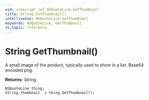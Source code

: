 ```yaml
---
uid: crmscript_ref_NSQuoteLine_GetThumbnail
title: String GetThumbnail()
intellisense: NSQuoteLine.GetThumbnail
keywords: NSQuoteLine, GetThumbnail
so.topic: reference
---
```


# String GetThumbnail()

A small image of the product, typically used to show in a list. Base64 encoded png.

**Returns:** String

```crmscript
NSQuoteLine thing;
String thumbnail  = thing.GetThumbnail();
```


